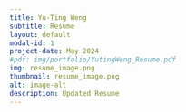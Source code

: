 ```yaml
---
title: Yu-Ting Weng
subtitle: Resume
layout: default
modal-id: 1
project-date: May 2024
#pdf: img/portfolio/YutingWeng_Resume.pdf
img: resume_image.png 
thumbnail: resume_image.png
alt: image-alt
description: Updated Resume
---
```

